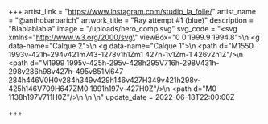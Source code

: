 +++
artist_link = "https://www.instagram.com/studio_la_folie/"
artist_name = "@anthobarbarich"
artwork_title = "Ray attempt #1 (blue)"
description = "Blablablabla"
image = "/uploads/hero_comp.svg"
svg_code = "<svg xmlns=\"http://www.w3.org/2000/svg\" viewBox=\"0 0 1999.9 1994.8\">\n  <g data-name=\"Calque 2\">\n    <g data-name=\"Calque 1\">\n      <path d=\"M1550 1993v-421h-294v421m743-1278v1h1Zm1 427h-1v1Zm-1 426v2h1Z\"/>\n      <path d=\"M1999 1995v-425h-295v-428h295V716h-298V431h-298v286h98v427h-495v851M647 284h446V0H0v284h349v429h146v427H349v421h298v-425h146V709H647ZM0 1991h197v-427H0Z\"/>\n      <path d=\"M0 1138h197V711H0Z\"/>\n    </g>\n  </g>\n</svg>"
update_date = 2022-06-18T22:00:00Z

+++
